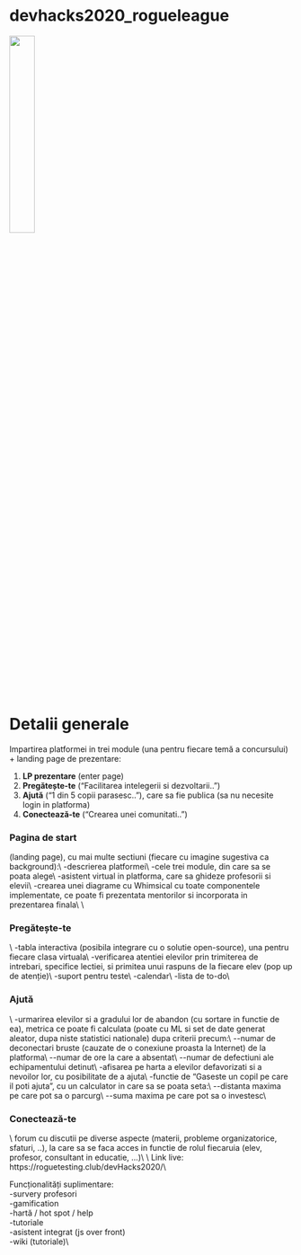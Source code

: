 # devhacks2020_rogueleague
<img src="https://user-images.githubusercontent.com/19900463/99136995-c7f5ea00-2630-11eb-8623-5420721cd0dd.png" width="30%">
<h1>Detalii generale</h1>

Impartirea platformei in trei module (una pentru fiecare temă a concursului) + landing page de prezentare:
1) <b>LP prezentare</b> (enter page)
2) <b>Pregătește-te</b> (“Facilitarea intelegerii si dezvoltarii..”)
3) <b>Ajută</b> (“1 din 5 copii parasesc..”), care sa fie publica (sa nu necesite login in platforma)
4) <b>Conectează-te</b> (“Crearea unei comunitati..”)

 <h3>Pagina de start</h3> (landing page), cu mai multe sectiuni (fiecare cu imagine sugestiva ca background):\
-descrierea platformei\
-cele trei module, din care sa se poata alege\
-asistent virtual in platforma, care sa ghideze profesorii si elevii\
-crearea unei diagrame cu Whimsical cu toate componentele implementate, ce poate fi prezentata mentorilor si incorporata in prezentarea finala\
\
<h3> Pregătește-te </h3>\
-tabla interactiva (posibila integrare cu o solutie open-source), una pentru fiecare clasa virtuala\
-verificarea atentiei elevilor prin trimiterea de intrebari, specifice lectiei, si primitea unui raspuns de la fiecare elev (pop up de atenție)\
-suport pentru teste\
-calendar\
-lista de to-do\

<h3>Ajută </h3>\
-urmarirea elevilor si a gradului lor de abandon (cu sortare in functie de ea), metrica ce poate fi calculata (poate cu ML si set de date generat aleator, dupa niste statistici nationale) dupa criterii precum:\
--numar de deconectari bruste (cauzate de o conexiune proasta la Internet) de la platforma\
--numar de ore la care a absentat\
--numar de defectiuni ale echipamentului detinut\
-afisarea pe harta a elevilor defavorizati si a nevoilor lor, cu posibilitate de a ajuta\
-functie de “Gaseste un copil pe care il poti ajuta”, cu un calculator in care sa se poata seta:\
--distanta maxima pe care pot sa o parcurg\
--suma maxima pe care pot sa o investesc\

<h3>Conectează-te </h3>\
forum cu discutii pe diverse aspecte (materii, probleme organizatorice, sfaturi, ..), la care sa se faca acces in functie de rolul fiecaruia (elev, profesor, consultant in educatie, ...)\
\
Link live: https://roguetesting.club/devHacks2020/\

Funcționalități suplimentare:\
-survery profesori\
-gamification\
-hartă / hot spot / help\
-tutoriale\
-asistent integrat (js over front)\
-wiki (tutoriale)\
